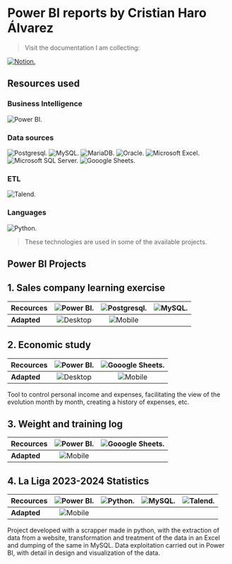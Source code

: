 # Power BI reports by Cristian Haro Álvarez
>Visit the documentation I am collecting:

[![Notion.](https://img.shields.io/badge/Notion-000000?style=for-the-badge&logo=notion&logoColor=white "Notion.")](https://www.notion.so/Power-BI-122bba40644180dfae21d7f9de4df6c3?pvs=4)
## Resources used
### Business Intelligence
![Power BI.](https://img.shields.io/badge/PowerBI-F2C811?style=for-the-badge&logo=Power%20BI&logoColor=white "Power BI.")
### Data sources
![Postgresql.](https://img.shields.io/badge/PostgreSQL-316192?style=for-the-badge&logo=postgresql&logoColor=white "Postgresql.")
![MySQL.](https://img.shields.io/badge/MySQL-005C84?style=for-the-badge&logo=mysql&logoColor=white "MySQL.")
![MariaDB.](https://img.shields.io/badge/MariaDB-003545?style=for-the-badge&logo=mariadb&logoColor=white "MariaDB.")
![Oracle.](https://img.shields.io/badge/Oracle-F80000?style=for-the-badge&logo=Oracle&logoColor=white "Oracle.")
![Microsoft Excel.](https://img.shields.io/badge/Microsoft_Excel-217346?style=for-the-badge&logo=microsoft-excel&logoColor=white "Microsoft Excel.")
![Microsoft SQL Server.](https://img.shields.io/badge/Microsoft_SQL_Server-CC2927?style=for-the-badge&logo=microsoft-sql-server&logoColor=white "Microsoft SQL Server.")
![Gooogle Sheets.](https://img.shields.io/badge/Google%20Sheets-34A853?style=for-the-badge&logo=google-sheets&logoColor=white "Gooogle Sheets.")
### ETL
![Talend.](https://img.shields.io/badge/Talend-FF6D70?style=for-the-badge&logo=Talend&logoColor=white "Talend.")
### Languages
![Python.](https://img.shields.io/badge/Python-FFD43B?style=for-the-badge&logo=python&logoColor=blue "Python.")
> These technologies are used in some of the available projects.

## Power BI Projects
## 1. Sales company learning exercise
| **Recources** | ![Power BI.](https://img.shields.io/badge/PowerBI-F2C811?style=for-the-badge&logo=Power%20BI&logoColor=white "Power BI.") |  ![Postgresql.](https://img.shields.io/badge/PostgreSQL-316192?style=for-the-badge&logo=postgresql&logoColor=white "Postgresql.")|![MySQL.](https://img.shields.io/badge/MySQL-005C84?style=for-the-badge&logo=mysql&logoColor=white "MySQL.") | 
|---------------|:---:|:---:|---|
| **Adapted**   |![Desktop](https://img.shields.io/badge/Desktop-00BFFF?style=for-the-badge&logo=desktop&logoColor=white) | ![Mobile](https://img.shields.io/badge/Mobile-32CD32?style=for-the-badge&logo=mobile&logoColor=white) |   |   |

## 2. Economic study
| **Recources** | ![Power BI.](https://img.shields.io/badge/PowerBI-F2C811?style=for-the-badge&logo=Power%20BI&logoColor=white "Power BI.") |  ![Gooogle Sheets.](https://img.shields.io/badge/Google%20Sheets-34A853?style=for-the-badge&logo=google-sheets&logoColor=white "Gooogle Sheets.")|
|---------------|:---:|:---:|
| **Adapted**   |![Desktop](https://img.shields.io/badge/Desktop-00BFFF?style=for-the-badge&logo=desktop&logoColor=white) | ![Mobile](https://img.shields.io/badge/Mobile-32CD32?style=for-the-badge&logo=mobile&logoColor=white) |


Tool to control personal income and expenses, facilitating the view of the evolution month by month, creating a history of expenses, etc.
## 3. Weight and training log
| **Recources** | ![Power BI.](https://img.shields.io/badge/PowerBI-F2C811?style=for-the-badge&logo=Power%20BI&logoColor=white "Power BI.") |  ![Gooogle Sheets.](https://img.shields.io/badge/Google%20Sheets-34A853?style=for-the-badge&logo=google-sheets&logoColor=white "Gooogle Sheets.")|
|---------------|:---:|:---:
| **Adapted**   |![Mobile](https://img.shields.io/badge/Mobile-32CD32?style=for-the-badge&logo=mobile&logoColor=white)               |  |   |   |

## 4. La Liga 2023-2024 Statistics
| **Recources** | ![Power BI.](https://img.shields.io/badge/PowerBI-F2C811?style=for-the-badge&logo=Power%20BI&logoColor=white "Power BI.") |  ![Python.](https://img.shields.io/badge/Python-FFD43B?style=for-the-badge&logo=python&logoColor=blue "Python.")|![MySQL.](https://img.shields.io/badge/MySQL-005C84?style=for-the-badge&logo=mysql&logoColor=white "MySQL.") | ![Talend.](https://img.shields.io/badge/Talend-FF6D70?style=for-the-badge&logo=Talend&logoColor=white "Talend.")  |
|---------------|:---:|:---:|---|---|
| **Adapted**   |![Mobile](https://img.shields.io/badge/Mobile-32CD32?style=for-the-badge&logo=mobile&logoColor=white)               |  |   |   |

Project developed with a scrapper made in python, with the extraction of data from a website, transformation and treatment of the data in an Excel and dumping of the same in MySQL. Data exploitation carried out in Power BI, with detail in design and visualization of the data.
